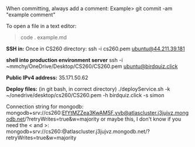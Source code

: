 When committing, always add a comment: 
Example> git commit -am "example comment"

To open a file in a text editor:
> code . example.md

**SSH in:** 
Once in CS260 directory: ssh -i cs260.pem ubuntu@44.211.39.181

**shell into production environment server**
ssh -i ~mmchy/OneDrive/Desktop/CS260/CS260.pem ubuntu@birdquiz.click

**Public IPv4 address:** 35.171.50.62

**Deploy files:** (in git bash, in correct directory) ./deployService.sh -k ~/onedrive/desktop/cs260/CS260.pem -h birdquiz.click -s simon


Connection string for mongodb:
mongodb+srv://cs260:EfYtMZZea3KwAM5F.yvb@atlascluster.j3jujvz.mongodb.net/?retryWrites=true&w=majority
or maybe this, I don't know if you need the < and >:
mongodb+srv://cs260:<EfYtMZZea3KwAM5F>@atlascluster.j3jujvz.mongodb.net/?retryWrites=true&w=majority
